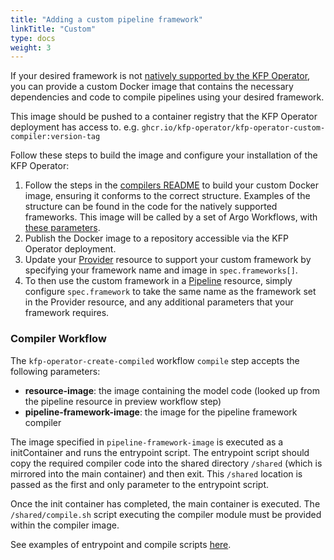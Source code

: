 ```yaml
---
title: "Adding a custom pipeline framework"
linkTitle: "Custom"
type: docs
weight: 3
---
```


If your desired framework is not [natively supported by the KFP Operator](../), you can provide a custom Docker image that contains the necessary dependencies and code to compile pipelines using your desired framework.

This image should be pushed to a container registry that the KFP Operator deployment has access to. e.g. `ghcr.io/kfp-operator/kfp-operator-custom-compiler:version-tag`

Follow these steps to build the image and configure your installation of the KFP Operator:
1. Follow the steps in the [compilers README](https://github.com/sky-uk/kfp-operator/blob/master/compilers/README.md) to build your custom Docker image, ensuring it conforms to the correct structure. Examples of the structure can be found in the code for the natively supported frameworks. This image will be called by a set of Argo Workflows, with [these parameters](#compiler-workflow).
2. Publish the Docker image to a repository accessible via the KFP Operator deployment. 
3. Update your [Provider](../providers/overview/) resource to support your custom framework by specifying your framework name and image in `spec.frameworks[]`.
4. To then use the custom framework in a [Pipeline](../resources/pipeline/#fields) resource, simply configure `spec.framework` to take the same name as the framework set in the Provider resource, and any additional parameters that your framework requires.

### Compiler Workflow
The `kfp-operator-create-compiled` workflow `compile` step accepts the following parameters:
- **resource-image**: the image containing the model code (looked up from the pipeline resource in preview workflow step)
- **pipeline-framework-image**: the image for the pipeline framework compiler

The image specified in `pipeline-framework-image` is executed as a initContainer and runs the entrypoint script. The entrypoint
script should copy the required compiler code into the shared directory `/shared` (which is mirrored into the main container) and then exit. This `/shared` location is passed as 
the first and only parameter to the entrypoint script.

Once the init container has completed, the main container is executed. The `/shared/compile.sh` script executing the compiler module must be provided 
within the compiler image.

See examples of entrypoint and compile scripts [here](https://github.com/sky-uk/kfp-operator/blob/master/compilers/resources).
